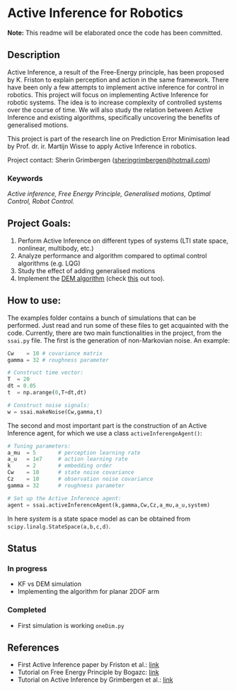 # Active Inference for Robotics

**Note:**
This readme will be elaborated once the code has been committed.

## Description
Active Inference, a result of the Free-Energy principle, has been proposed by K. Friston to explain perception and action in the same framework. There have been only a few attempts to implement active inference for control in robotics. This project will focus on implementing Active Inference for robotic systems. The idea is to increase complexity of controlled systems over the course of time. We will also study the relation between Active Inference and existing algorithms, specifically uncovering the benefits of generalised motions. 

This project is part of the research line on Prediction Error Minimisation lead by Prof. dr. ir. Martijn Wisse to apply Active Inference in robotics.

Project contact: Sherin Grimbergen (sheringrimbergen@hotmail.com)


### Keywords
_Active inference, Free Energy Principle, Generalised motions, Optimal Control, Robot Control._


## Project Goals:
1. Perform Active Inference on different types of systems (LTI state space, nonlinear, multibody, etc.)
2. Analyze performance and algorithm compared to optimal control algorithms (e.g. LQG)
3. Study the effect of adding generalised motions
4. Implement the [DEM algorithm](https://doi.org/10.1016/j.neuroimage.2008.02.054) (check [this](https://github.com/uclyyu/DemActiveInference/blob/master/dynamic/vid.py) out too).

## How to use:
The examples folder contains a bunch of simulations that can be performed. Just read and run some of these files to get acquainted with the code. Currently, there are two main functionalities in the project, from the `ssai.py` file. The first is the generation of non-Markovian noise. An example:

```python
Cw    = 10 # covariance matrix
gamma = 32 # roughness parameter

# Construct time vector:
T  = 20
dt = 0.05
t  = np.arange(0,T+dt,dt)

# Construct noise signals:
w = ssai.makeNoise(Cw,gamma,t)
```

The second and most important part is the construction of an Active Inference agent, for which we use a class `activeInferengeAgent()`:

```python
# Tuning parameters:
a_mu  = 5       # perception learning rate
a_u   = 1e7     # action learning rate
k     = 2       # embedding order
Cw    = 10      # state noise covariance
Cz    = 10      # observation noise covariance
gamma = 32      # roughness parameter

# Set up the Active Inference agent:
agent = ssai.activeInferenceAgent(k,gamma,Cw,Cz,a_mu,a_u,system)
```

In here *system* is a state space model as can be obtained from `scipy.linalg.StateSpace(a,b,c,d)`.

## Status

### In progress
- KF vs DEM simulation
- Implementing the algorithm for planar 2DOF arm  

### Completed
- First simulation is working `oneDim.py`

## References
- First Active Inference paper by Friston et al.: [link](https://doi.org/10.1007/s00422-010-0364-z)
- Tutorial on Free Energy Principle by Bogazc: [link](https://doi.org/10.1016/j.jmp.2015.11.003)
- Tutorial on Active Inference by Grimbergen et al.: [link](http://dx.doi.org/10.1098/rsif.2016.0616)

<!--
### Usefull semantics:
Find more information [here](https://about.gitlab.com/handbook/product/technical-writing/markdown-guide/)

Key function from SPM: `spm_adem`

```python
v =  np.array([1 0],[4 3])
def hello():
    return []
```

**NOTE:**
*M(i).f  = dx/dt = f(x,v,P)*    {inline function, string or m-file}
`SevDofthreeDv1simpleROS_spm_fx_robot_dem_reach_v2.m`
implements de controller in **2.18** in *Pio-Lopez* and the simulation in ROS to obtain the position and orientation of the robot links.

* In *Friston*, `spm_DEM(DEM)` only takes `DEM`, so the target position is coded within DEM as the causal states.

-->
